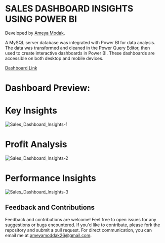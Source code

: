 # SALES DASHBOARD INSIGHTS USING POWER BI

Developed by [Ameya Modak](https://www.linkedin.com/in/ameya-modak/).

A MySQL server database was integrated with Power BI for data analysis. The data was transformed and cleaned in the Power Query Editor, then used to create interactive dashboards in Power BI. These dashboards are accessible on both desktop and mobile devices.

[Dashboard Link](https://app.powerbi.com/links/WJ7UpGLPJ5?ctid=7680f0c8-c74d-49f2-8cd4-c53d02e7533d&pbi_source=linkShare&bookmarkGuid=42de7928-5140-458e-9a9e-583f458273b2)

# Dashboard Preview:

# Key Insights

![Sales_Dashboard_Insights-1](https://github.com/ameya182003/Sales_DashBoard_Insights_using_PowerBI/assets/115361241/46c8e55d-a25c-4ef9-a086-1e8a885b89c6)

# Profit Analysis

![Sales_Dashboard_Insights-2](https://github.com/ameya182003/Sales_DashBoard_Insights_using_PowerBI/assets/115361241/0ec4b6c9-75a6-4422-b052-ef97ca06d463)

# Performance Insights

![Sales_Dashboard_Insights-3](https://github.com/ameya182003/Sales_DashBoard_Insights_using_PowerBI/assets/115361241/a8b7893d-2f8f-4139-b57d-8322c825eeb4)

## Feedback and Contributions

Feedback and contributions are welcome! Feel free to open issues for any suggestions or bugs encountered. If you'd like to contribute, please fork the repository and submit a pull request. For direct communication, you can email me at [ameyamoddak26@gmail.com](mailto:ameyamoddak26@gmail.com).
